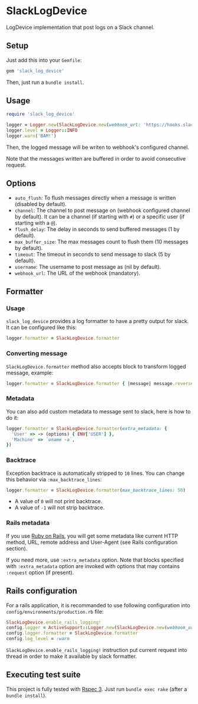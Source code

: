 # SlackLogDevice

LogDevice implementation that post logs on a Slack channel.

## Setup

Just add this into your `Gemfile`:

```ruby
gem 'slack_log_device'
```

Then, just run a `bundle install`.

## Usage

```ruby
require 'slack_log_device'

logger = Logger.new(SlackLogDevice.new(webhook_url: 'https://hooks.slack.com/services/...', username: 'MyApp'))
logger.level = Logger::INFO
logger.warn('BAM!')
```

Then, the logged message will be writen to webhook's configured channel.

Note that the messages written are buffered in order to avoid consecutive
request.

## Options

- `auto_flush`: To flush messages directly when a message is written (disabled
by default).
- `channel`: The channel to post message on (webhook configured channel by
default). It can be a channel (if starting with `#`) or a specific user (if
starting with a `@`).
- `flush_delay`: The delay in seconds to send buffered messages (1 by default).
- `max_buffer_size`: The max messages count to flush them (10 messages by
default).
- `timeout`: The timeout in seconds to send message to slack (5 by default).
- `username`: The username to post message as (nil by default).
- `webhook_url`: The URL of the webhook (mandatory).

## Formatter

### Usage

`slack_log_device` provides a log formatter to have a pretty output for slack.
It can be configured like this:

```ruby
logger.formatter = SlackLogDevice.formatter
```

### Converting message

`SlackLogDevice.formatter` method also accepts block to transform logged
message, example:

```ruby
logger.formatter = SlackLogDevice.formatter { |message| message.reverse }
```

### Metadata

You can also add custom metadata to message sent to slack, here is how to do
it:

```ruby
logger.formatter = SlackLogDevice.formatter(extra_metadata: {
  'User' => -> (options) { ENV['USER'] },
  'Machine' => `uname -a`,
})
```

### Backtrace

Exception backtrace is automatically stripped to `10` lines. You can change
this behavior via `:max_backtrace_lines`:

```ruby
logger.formatter = SlackLogDevice.formatter(max_backtrace_lines: 50)
```

- A value of `0` will not print backtrace.
- A value of `-1` will not strip backtrace.

### Rails metadata

If you use [Ruby on Rails](http://rubyonrails.org/), you will get some
metadata like current HTTP method, URL, remote address and User-Agent (see
Rails configuration section).

If you need more, use `:extra_metadata` option. Note that blocks specified
with `:extra_metadata` option are invoked with options that may contains
`:request` option (if present).

## Rails configuration

For a rails application, it is recommanded to use following configuration into
`config/environments/production.rb` file:

```ruby
SlackLogDevice.enable_rails_logging!
config.logger = ActiveSupport::Logger.new(SlackLogDevice.new(webhook_url: 'https://hooks.slack.com/services/...', username: 'MyRailsApp'))
config.logger.formatter = SlackLogDevice.formatter
config.log_level = :warn
```

`SlackLogDevice.enable_rails_logging!` instruction put current request into
thread in order to make it available by slack formatter.

## Executing test suite

This project is fully tested with [Rspec 3](http://github.com/rspec/rspec).
Just run `bundle exec rake` (after a `bundle install`).

